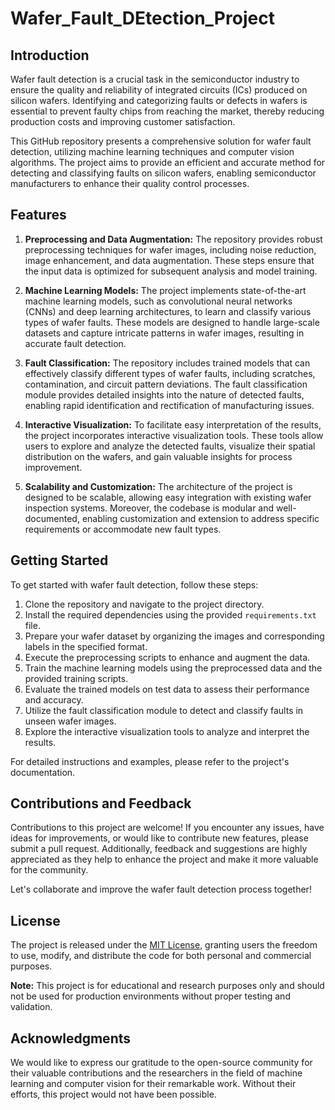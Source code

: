 # Wafer_Fault_DEtection_Project

## Introduction

Wafer fault detection is a crucial task in the semiconductor industry to ensure the quality and reliability of integrated circuits (ICs) produced on silicon wafers. Identifying and categorizing faults or defects in wafers is essential to prevent faulty chips from reaching the market, thereby reducing production costs and improving customer satisfaction.

This GitHub repository presents a comprehensive solution for wafer fault detection, utilizing machine learning techniques and computer vision algorithms. The project aims to provide an efficient and accurate method for detecting and classifying faults on silicon wafers, enabling semiconductor manufacturers to enhance their quality control processes.

## Features

1. **Preprocessing and Data Augmentation:** The repository provides robust preprocessing techniques for wafer images, including noise reduction, image enhancement, and data augmentation. These steps ensure that the input data is optimized for subsequent analysis and model training.

2. **Machine Learning Models:** The project implements state-of-the-art machine learning models, such as convolutional neural networks (CNNs) and deep learning architectures, to learn and classify various types of wafer faults. These models are designed to handle large-scale datasets and capture intricate patterns in wafer images, resulting in accurate fault detection.

3. **Fault Classification:** The repository includes trained models that can effectively classify different types of wafer faults, including scratches, contamination, and circuit pattern deviations. The fault classification module provides detailed insights into the nature of detected faults, enabling rapid identification and rectification of manufacturing issues.

4. **Interactive Visualization:** To facilitate easy interpretation of the results, the project incorporates interactive visualization tools. These tools allow users to explore and analyze the detected faults, visualize their spatial distribution on the wafers, and gain valuable insights for process improvement.

5. **Scalability and Customization:** The architecture of the project is designed to be scalable, allowing easy integration with existing wafer inspection systems. Moreover, the codebase is modular and well-documented, enabling customization and extension to address specific requirements or accommodate new fault types.

## Getting Started

To get started with wafer fault detection, follow these steps:

1. Clone the repository and navigate to the project directory.
2. Install the required dependencies using the provided `requirements.txt` file.
3. Prepare your wafer dataset by organizing the images and corresponding labels in the specified format.
4. Execute the preprocessing scripts to enhance and augment the data.
5. Train the machine learning models using the preprocessed data and the provided training scripts.
6. Evaluate the trained models on test data to assess their performance and accuracy.
7. Utilize the fault classification module to detect and classify faults in unseen wafer images.
8. Explore the interactive visualization tools to analyze and interpret the results.

For detailed instructions and examples, please refer to the project's documentation.

## Contributions and Feedback

Contributions to this project are welcome! If you encounter any issues, have ideas for improvements, or would like to contribute new features, please submit a pull request. Additionally, feedback and suggestions are highly appreciated as they help to enhance the project and make it more valuable for the community.

Let's collaborate and improve the wafer fault detection process together!

## License

The project is released under the [MIT License](link-to-license-file), granting users the freedom to use, modify, and distribute the code for both personal and commercial purposes.

**Note:** This project is for educational and research purposes only and should not be used for production environments without proper testing and validation.

## Acknowledgments

We would like to express our gratitude to the open-source community for their valuable contributions and the researchers in the field of machine learning and computer vision for their remarkable work. Without their efforts, this project would not have been possible.
